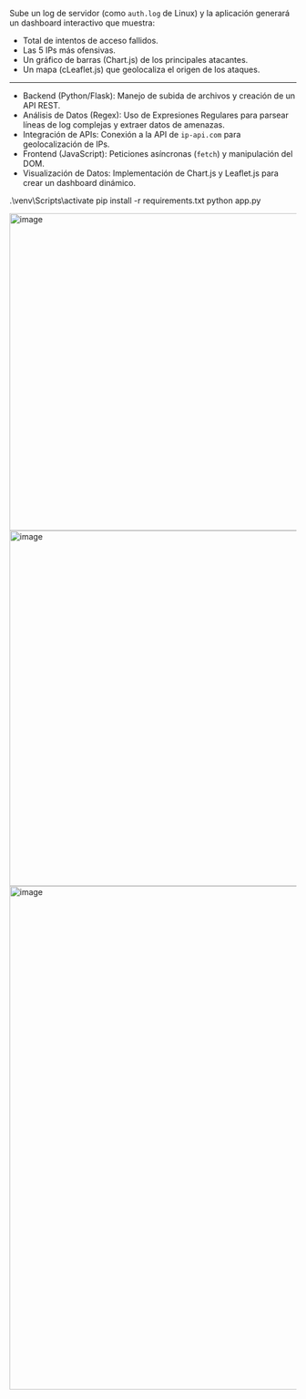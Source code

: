 Sube un log de servidor (como `auth.log` de Linux) y la aplicación generará un dashboard interactivo que muestra:
* Total de intentos de acceso fallidos.
* Las 5 IPs más ofensivas.
* Un gráfico de barras (Chart.js) de los principales atacantes.
* Un mapa (cLeaflet.js) que geolocaliza el origen de los ataques.

---

* Backend (Python/Flask): Manejo de subida de archivos y creación de un API REST.
* Análisis de Datos (Regex): Uso de Expresiones Regulares para parsear líneas de log complejas y extraer datos de amenazas.
* Integración de APIs: Conexión a la API de `ip-api.com` para geolocalización de IPs.
* Frontend (JavaScript): Peticiones asíncronas (`fetch`) y manipulación del DOM.
* Visualización de Datos: Implementación de Chart.js y Leaflet.js para crear un dashboard dinámico.


.\venv\Scripts\activate
pip install -r requirements.txt
python app.py

<img width="1256" height="557" alt="image" src="https://github.com/user-attachments/assets/b8896b3b-09e1-4d17-b455-bbd5da300bd6" />
<img width="1233" height="624" alt="image" src="https://github.com/user-attachments/assets/d9f41787-e7e7-4189-a174-cdfdbcfda055" />
<img width="1901" height="884" alt="image" src="https://github.com/user-attachments/assets/286639e3-b706-4ada-adfc-f83cda43e6cf" />

